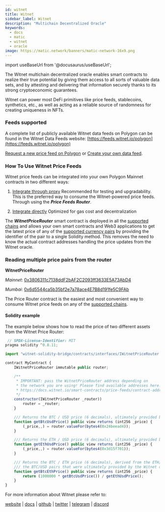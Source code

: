 ```yaml
---
id: witnet
title: Witnet
sidebar_label: Witnet
description: "Multichain Decentralized Oracle"
keywords:
  - docs
  - matic
  - witnet
  - oracle
image: https://matic.network/banners/matic-network-16x9.png 
---
```

import useBaseUrl from '@docusaurus/useBaseUrl';

The Witnet multichain decentralized oracle enables smart contracts to realize their true potential by giving them access to all sorts of valuable data sets, and by attesting and delivering that information securely thanks to its strong cryptoeconomic guarantees.

Witnet can power most DeFi primitives like price feeds, stablecoins, synthetics, etc., as well as acting as a reliable source of randomness for creating uniqueness in NFTs.

### Feeds supported
A complete list of publicly available Witnet data feeds on Polygon can be found in the Witnet Data Feeds website: [https://feeds.witnet.io/polygon](https://feeds.witnet.io/polygon)

[Request a new price feed on Polygon](https://tally.so/r/wMZDAn) or [Create your own data feed](https://docs.witnet.io/smart-contracts/witnet-web-oracle/make-a-get-request).

### How To Use Witnet Price Feeds

Witnet price feeds can be integrated into your own Polygon Mainnet contracts in two different ways:

1. [Integrate through proxy](https://docs.witnet.io/smart-contracts/witnet-data-feeds/using-witnet-data-feeds#reading-multiple-currency-pairs-from-the-router) Recommended for testing and upgradability.
   This is the preferred way to consume the Witnet-powered price feeds. Through using the ***Price Feeds Router***.  

2. [Integrate directly](https://docs.witnet.io/smart-contracts/witnet-data-feeds/using-witnet-data-feeds#reading-last-price-and-timestamp-from-a-price-feed-contract-serving-a-specific-pair) Optimized for gas cost and decentralization

The ***WitnetPriceRouter*** smart contract is deployed in all the [supported chains](https://docs.witnet.io/smart-contracts/witnet-data-feeds/addresses) and allows your own smart contracts and Web3 applications to get the latest price of any of the [supported currency pairs](https://docs.witnet.io/smart-contracts/witnet-data-feeds/price-feeds-registry#currency-pairs) by providing the identifier of the pair to a single Solidity method. This removes the need to know the actual contract addresses handling the price updates from the Witnet oracle.

### Reading multiple price pairs from the router

**WitnetPriceRouter**

*Mainnet*: [0x3806311c7138ddF2bAF2C2093ff3633E5A73AbD4](https://polygonscan.com/address/0x3806311c7138ddF2bAF2C2093ff3633E5A73AbD4#readContract)

*Mumbai*: [0x6d5544ca5b35bf2e7a78ace4E7B8d191fe5C9FAb](https://mumbai.polygonscan.com/address/0x6d5544ca5b35bf2e7a78ace4E7B8d191fe5C9FAb#readContract)

The Price Router contract is the easiest and most convenient way to consume Witnet price feeds on any of the [supported chains](https://docs.witnet.io/smart-contracts/supported-chains).

#### Solidity example

The example below shows how to read the price of two different assets from the Witnet Price Router:

```javascript
 // SPDX-License-Identifier: MIT
pragma solidity ^0.8.11;

import "witnet-solidity-bridge/contracts/interfaces/IWitnetPriceRouter.sol";

contract MyContract {
    IWitnetPriceRouter immutable public router;

    /**
     * IMPORTANT: pass the WitnetPriceRouter address depending on 
     * the network you are using! Please find available addresses here:
     * https://docs.witnet.io/smart-contracts/price-feeds/contract-addresses
     */
    constructor(IWitnetPriceRouter _router))
        router = _router;
    }

    /// Returns the BTC / USD price (6 decimals), ultimately provided by the Witnet oracle.
    function getBtcUsdPrice() public view returns (int256 _price) {
        (_price,,) = router.valueFor(bytes4(0x24beead4));
    }

    /// Returns the ETH / USD price (6 decimals), ultimately provided by the Witnet oracle.
    function getEthUsdPrice() public view returns (int256 _price) {
        (_price,,) = router.valueFor(bytes4(0x3d15f701));
    }

    /// Returns the BTC / ETH price (6 decimals), derived from the ETH/USD and 
    /// the BTC/USD pairs that were ultimately provided by the Witnet oracle.
    function getBtcEthPrice() public view returns (int256 _price) {
        return (1000000 * getBtcUsdPrice()) / getEthUsdPrice();
    }
}
```

For more information about Witnet please refer to: 

[website](https://witnet.io/) | [docs](https://docs.witnet.io/) | [github](https://github.com/witnet) | [twitter](https://twitter.com/witnet_io) | [telegram](https://t.me/witnetio) | [discord](https://discord.gg/witnet) 
